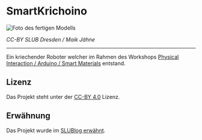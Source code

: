 # SmartKrichoino
![Foto des fertigen Modells](https://blog.slub-dresden.de/fileadmin/_processed_/csm_Kriecher_a25b0ee049.jpg)

*CC-BY SLUB Dresden / Maik Jähne*

---

Ein kriechender Roboter welcher im Rahmen des Workshops [Physical Interaction / Arduino / Smart Materials](https://www.slub-dresden.de/en/service/trainings-events/details/veranstaltung/show/9330/) entstand.

## Lizenz
Das Projekt steht unter der [CC-BY 4.0](https://github.com/Arduino-Smartmaterials-Projektwoche/Kriecher/blob/master/LICENSE.txt) Lizenz.

## Erwähnung
Das Projekt wurde im [SLUBlog erwähnt](https://blog.slub-dresden.de/en/article/2017/10/17/von-der-idee-zum-prototyp-arduino-kurs-im-makerspace/).
